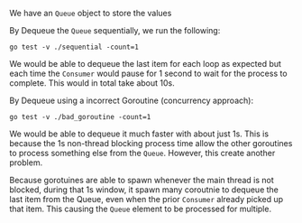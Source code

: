 We have an `Queue` object to store the values

By Dequeue the `Queue` sequentially, we run the following: 

```shell
go test -v ./sequential -count=1
```

We would be able to dequeue the last item for each loop as expected but each time the `Consumer` would pause for 1 second to wait for the process to complete. This would in total take about 10s. 

By Dequeue using a incorrect Goroutine (concurrency approach): 

```shell
go test -v ./bad_goroutine -count=1
```

We would be able to dequeue it much faster with about just 1s. This is because the 1s non-thread blocking process time allow the other goroutines to process something else from the `Queue`. However, this create another problem. 

Because gorotuines are able to spawn whenever the main thread is not blocked, during that 1s window, it spawn many coroutnie to dequeue the last item from the Queue, even when the prior `Consumer` already picked up that item. This causing the `Queue` element to be processed for multiple. 

